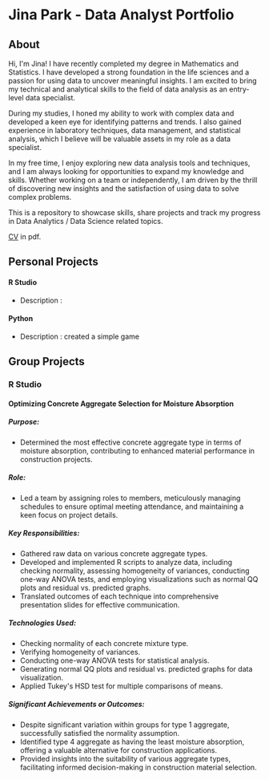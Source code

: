 # Jina Park - Data Analyst Portfolio
## About
Hi, I'm Jina! I have recently completed my degree in Mathematics and Statistics. I have developed a strong foundation in the life sciences and a passion for using data to uncover meaningful insights. I am excited to bring my technical and analytical skills to the field of data analysis as an entry-level data specialist.

During my studies, I honed my ability to work with complex data and developed a keen eye for identifying patterns and trends. I also gained experience in laboratory techniques, data management, and statistical analysis, which I believe will be valuable assets in my role as a data specialist.

In my free time, I enjoy exploring new data analysis tools and techniques, and I am always looking for opportunities to expand my knowledge and skills. Whether working on a team or independently, I am driven by the thrill of discovering new insights and the satisfaction of using data to solve complex problems.

This is a repository to showcase skills, share projects and track my progress in Data Analytics / Data Science related topics.

[CV](https://github.com/jinapark2150/Personal-Projects/blob/main/Project1%20-%20FINAL.R) in pdf.

## Personal Projects
#### R Studio
* Description :
#### Python
* Description : created a simple game


## Group Projects
### R Studio
#### Optimizing Concrete Aggregate Selection for Moisture Absorption
##### Purpose:
* Determined the most effective concrete aggregate type in terms of moisture absorption, contributing to enhanced material performance in construction projects.
##### Role:
* Led a team by assigning roles to members, meticulously managing schedules to ensure optimal meeting attendance, and maintaining a keen focus on project details.
##### Key Responsibilities:
* Gathered raw data on various concrete aggregate types.
* Developed and implemented R scripts to analyze data, including checking normality, assessing homogeneity of variances, conducting one-way ANOVA tests, and employing visualizations such as normal QQ plots and residual vs. predicted graphs.
* Translated outcomes of each technique into comprehensive presentation slides for effective communication.
##### Technologies Used:
* Checking normality of each concrete mixture type.
* Verifying homogeneity of variances.
* Conducting one-way ANOVA tests for statistical analysis.
* Generating normal QQ plots and residual vs. predicted graphs for data visualization.
* Applied Tukey's HSD test for multiple comparisons of means.
##### Significant Achievements or Outcomes:
* Despite significant variation within groups for type 1 aggregate, successfully satisfied the normality assumption.
* Identified type 4 aggregate as having the least moisture absorption, offering a valuable alternative for construction applications.
* Provided insights into the suitability of various aggregate types, facilitating informed decision-making in construction material selection.
